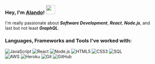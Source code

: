 ### Hey, I'm [Alando](https://appling.dev)! <img src="https://media.giphy.com/media/hvRJCLFzcasrR4ia7z/giphy.gif" width="30px">
I'm really passionate about ***Software Development***, ***React***, ***Node.js***, and last but not least ***GraphQL***.

### Languages, Frameworks and Tools I've worked with:
![JavaScript](https://img.shields.io/badge/-Javascript-555555?style=flat&logo=javascript)
![React](https://img.shields.io/badge/-React-555555?style=flat&logo=react)
![Node.js](https://img.shields.io/badge/-Node.js-555555?style=flat&logo=node.js)
![HTML5](https://img.shields.io/badge/-CSS3-555555?style=flat&logo=html5)
![CSS3](https://img.shields.io/badge/-CSS3-555555?style=flat&logo=css3)
![SQL](https://img.shields.io/badge/-SQL-555555?style=flat&logo=mysql)
<br>
![AWS](https://img.shields.io/badge/-Heroku-111111?style=flat-square&logo=aws)
![Heroku](https://img.shields.io/badge/-Heroku-111111?style=flat-square&logo=heroku)
![Git](https://img.shields.io/badge/-Git-111111?style=flat&logo=git&logoColor=F05032)
![GitHub](https://img.shields.io/badge/-GitHub-111111?style=flat&logo=github&logoColor=181717)
